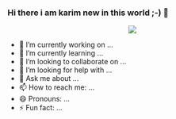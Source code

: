 ### Hi there i am karim new in this world ;-) 👋


  
<p align="center">
<img src = "https://th.bing.com/th/id/R.153ddcc9fcb1cc1d139e3654aa5ddebb?rik=xGW5yRfMtLfSng&riu=http%3a%2f%2fkoreus.cdn.li%2fmedia%2f201412%2fchat-endormi-4.jpg&ehk=2uEDpzcUuA8sKzbGXgbT8%2bXu9iHVHwa91B%2ffNy8%2fGfo%3d&risl=&pid=ImgRaw&r=0"/>
  </p>






- 🔭 I’m currently working on ...
- 🌱 I’m currently learning ...
- 👯 I’m looking to collaborate on ...
- 🤔 I’m looking for help with ...
- 💬 Ask me about ...
- 📫 How to reach me: ...
- 😄 Pronouns: ...
- ⚡ Fun fact: ...

